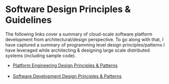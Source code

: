 # Software Design Principles &amp; Guidelines
The following links cover a summary of cloud-scale software platform development from architectural/design perspective. To go along with that, I have captured a summary of programming level design principles/patterns I have leveraged while architecting & designing large scale distributed systems (including sample code).

- [Platform Engineering Design Principles & Patterns](/DistributedSystemsDesignPrinciples/README.md)
<br><br>
- [Software Development Design Principles & Patterns](/SoftwareDevelopmentDesignPrinciples/README.md)
